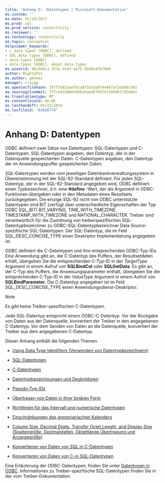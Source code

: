 ```yaml
---
title: 'Anhang D: -Datentypen | Microsoft-Dokumentation'
ms.custom: ''
ms.date: 01/19/2017
ms.prod: sql
ms.prod_service: connectivity
ms.reviewer: ''
ms.technology: connectivity
ms.topic: conceptual
helpviewer_keywords:
- C data types [ODBC], defined
- SQL data types [ODBC], defined
- data types [ODBC]
- data types [ODBC], about data types
ms.assetid: 981d49c3-3531-4543-aa75-5bd9e4f67000
author: MightyPen
ms.author: genemi
manager: craigg
ms.openlocfilehash: 75ff7e83aa87bca9f33a3a8f44447af2eb60c581
ms.sourcegitcommit: f7fced330b64d6616aeb8766747295807c92dd41
ms.translationtype: MT
ms.contentlocale: de-DE
ms.lasthandoff: 04/23/2019
ms.locfileid: "63026774"
---
```

# <a name="appendix-d-data-types"></a>Anhang D: Datentypen
ODBC definiert zwei Sätze von Datentypen: SQL-Datentypen und C-Datentypen. SQL-Datentypen angeben, den Datentyp, der in der Datenquelle gespeicherten Daten. C-Datentypen angeben, den Datentyp der im Anwendungspuffer gespeicherten Daten.  
  
 SQL-Datentypen werden vom jeweiligen Datenbankverwaltungssystem in Übereinstimmung mit der SQL-92-Standard definiert. Für jeden SQL-Datentyp, der in der SQL-92-Standard angegeben wird, ODBC definiert einen Typbezeichner, d.h. eine **#define** -Wert, der als Argument in ODBC-Funktionen übergeben oder in den Metadaten eines Resultsets zurückgegeben. Die einzige SQL-92 nicht von ODBC unterstützte Datentypen sind BIT (verfügt über unterschiedliche Eigenschaften der Typ ODBC SQL_BIT) BIT_VARYING, TIME_WITH_TIMEZONE, TIMESTAMP_WITH_TIMEZONE und NATIONAL_CHARACTER. Treiber sind verantwortlich für die Zuordnung von treiberspezifischen SQL-Datentypbezeichner zu ODBC-SQL-Datentypbezeichner Data Source-spezifische SQL-Datentypen. Der SQL-Datentyp, die im Feld SQL_DESC_CONCISE_TYPE einen Deskriptor Implementierung angegeben ist.  
  
 ODBC definiert die C-Datentypen und ihre entsprechenden ODBC-Typ-IDs. Eine Anwendung gibt an, die C-Datentyp des Puffers, der Resultsetdaten erhält, übergeben Sie die entsprechenden C-Typ-ID in der *TargetType* Argument in einem Aufruf von **SQLBindCol** oder  **SQLGetData**. Es gibt an, der C-Typ des Puffers, die Anweisungsparameter enthält, übergeben Sie die entsprechenden C-Typ-ID in der *ValueType* Argument in einem Aufruf von **SQLBindParameter**. Die C-Datentyp angegeben ist im Feld SQL_DESC_CONCISE_TYPE einen Anwendungsdienst-Deskriptor.  
  
> [!NOTE]  
>  Es gibt keine Treiber-spezifischen C-Datentypen.  
  
 Jede SQL-Datentyp entspricht einem ODBC-C-Datentyp. Vor der Rückgabe von Daten aus der Datenquelle, konvertiert der Treiber in den angegebenen C-Datentyp. Vor dem Senden von Daten an die Datenquelle, konvertiert der Treiber aus dem angegebenen C-Datentyp.  
  
 Dieser Anhang enthält die folgenden Themen.  
  
-   [Using Data Type Identifiers (Verwenden von Datentypbezeichnern)](../../../odbc/reference/appendixes/using-data-type-identifiers.md)  
  
-   [SQL-Datentypen](../../../odbc/reference/appendixes/sql-data-types.md)  
  
-   [C-Datentypen](../../../odbc/reference/appendixes/c-data-types.md)  
  
-   [Datentypbezeichnungen und Deskriptoren](../../../odbc/reference/appendixes/data-type-identifiers-and-descriptors.md)  
  
-   [Pseudo-Typ-IDs](../../../odbc/reference/appendixes/pseudo-type-identifiers.md)  
  
-   [Übertragen von Daten in ihrer binären Form](../../../odbc/reference/appendixes/transferring-data-in-its-binary-form.md)  
  
-   [Richtlinien für das Intervall und numerische Datentypen](../../../odbc/reference/appendixes/guidelines-for-interval-and-numeric-data-types.md)  
  
-   [Einschränkungen des gregorianischen Kalenders](../../../odbc/reference/appendixes/constraints-of-the-gregorian-calendar.md)  
  
-   [Column Size, Decimal Digits, Transfer Octet Length, and Display Size (Spaltengröße, Dezimalstellen, Oktettlänge Übertragung und Anzeigegröße)](../../../odbc/reference/appendixes/column-size-decimal-digits-transfer-octet-length-and-display-size.md)  
  
-   [Konvertieren von Daten von SQL in C-Datentypen](../../../odbc/reference/appendixes/converting-data-from-sql-to-c-data-types.md)  
  
-   [Konvertieren von Daten von C-in SQL-Datentypen](../../../odbc/reference/appendixes/converting-data-from-c-to-sql-data-types.md)  
  
 Eine Erläuterung der ODBC-Datentypen, finden Sie unter [Datentypen in ODBC](../../../odbc/reference/develop-app/data-types-in-odbc.md). Informationen zu Treiber-spezifische SQL-Datentypen finden Sie in der vom Treiber-Dokumentation.
